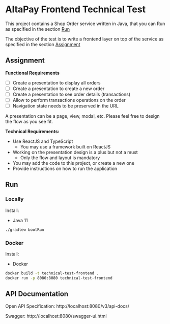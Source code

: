 # AltaPay Frontend Technical Test

This project contains a Shop Order service written in Java, that you can Run as specified in the section [Run](.README.md#run)

The objective of the test is to write a frontend layer on top of the service as specified in the section [Assignment](.README.md#assignment)

## Assignment

**Functional Requirements**

- [ ] Create a presentation to display all orders
- [ ] Create a presentation to create a new order
- [ ] Create a presentation to see order details (transactions)
- [ ] Allow to perform transactions operations on the order
- [ ] Navigation state needs to be preserved in the URL

A presentation can be a page, view, modal, etc. Please feel free to design the flow as you see fit.

**Technical Requirements:**

- Use ReactJS and TypeScript
    - You may use a framework built on ReactJS
- Working on the presentation design is a plus but not a must
	- Only the flow and layout is mandatory
- You may add the code to this project, or create a new one
- Provide instructions on how to run the application

## Run

### Locally

Install:
- Java 11

```bash
./gradlew bootRun
```

### Docker

Install:
- Docker

```bash
docker build -t technical-test-frontend .
docker run -p 8080:8080 technical-test-frontend
```

## API Documentation

Open API Specification: http://localhost:8080/v3/api-docs/

Swagger: http://localhost:8080/swagger-ui.html
